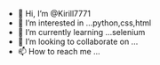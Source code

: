 - 👋 Hi, I’m @Kirill7771
- 👀 I’m interested in ...python,сss,html
- 🌱 I’m currently learning ...selenium
- 💞️ I’m looking to collaborate on ...
- 📫 How to reach me ...

<!---
Kirill7771/Kirill7771 is a ✨ special ✨ repository because its `README.md` (this file) appears on your GitHub profile.
You can click the Preview link to take a look at your changes.
--->
